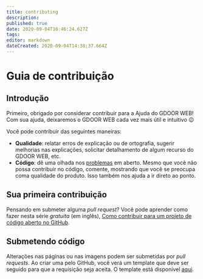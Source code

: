 ```yaml
---
title: contributing
description: 
published: true
date: 2020-09-04T16:46:24.627Z
tags: 
editor: markdown
dateCreated: 2020-09-04T14:38:37.664Z
---
```


# Guia de contribuição

## Introdução

Primeiro, obrigado por considerar contribuir para a Ajuda do GDOOR WEB!
Com sua ajuda, deixaremos o GDOOR WEB cada vez mais útil e intuitivo 😉

Você pode contribuir das seguintes maneiras:
- **Qualidade**: relatar erros de explicação ou de ortografia, sugerir melhorias nas explicações, solicitar detalhamento
de algum recurso do GDOOR WEB, etc.
- **Código**: dê uma olhada nos [problemas](https://github.com/gdoor-sistemas/gdoor-web-wiki/issues) em aberto.
Mesmo que você não possa contribuir no código, comente, mostrando que você se preocupa coma qualidade do produto.
Isso também nos ajuda a ir direto ao ponto.

## Sua primeira contribuição

Pensando em submeter alguma _pull request_? Você pode aprender como fazer nesta série *gratuita* (em inglês),
[Como contribuir para um projeto de código aberto no GitHub](https://egghead.io/series/how-to-contribute-to-an-open-source-project-on-github).

## Submetendo código

Alterações nas páginas ou nas imagens podem ser submetidas por _pull requests_.
Ao criar uma pelo GitHub, você verá um template que deve ser seguido para que a requisição seja aceita.
O template está disponível [aqui](pull_request_template.md).
